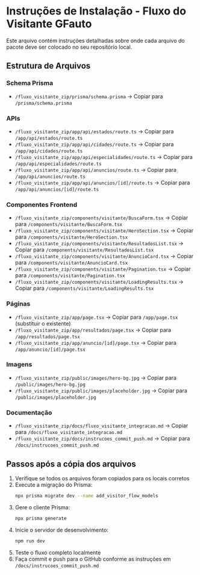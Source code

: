 # Instruções de Instalação - Fluxo do Visitante GFauto

Este arquivo contém instruções detalhadas sobre onde cada arquivo do pacote deve ser colocado no seu repositório local.

## Estrutura de Arquivos

### Schema Prisma
- `/fluxo_visitante_zip/prisma/schema.prisma` → Copiar para `/prisma/schema.prisma`

### APIs
- `/fluxo_visitante_zip/app/api/estados/route.ts` → Copiar para `/app/api/estados/route.ts`
- `/fluxo_visitante_zip/app/api/cidades/route.ts` → Copiar para `/app/api/cidades/route.ts`
- `/fluxo_visitante_zip/app/api/especialidades/route.ts` → Copiar para `/app/api/especialidades/route.ts`
- `/fluxo_visitante_zip/app/api/anuncios/route.ts` → Copiar para `/app/api/anuncios/route.ts`
- `/fluxo_visitante_zip/app/api/anuncios/[id]/route.ts` → Copiar para `/app/api/anuncios/[id]/route.ts`

### Componentes Frontend
- `/fluxo_visitante_zip/components/visitante/BuscaForm.tsx` → Copiar para `/components/visitante/BuscaForm.tsx`
- `/fluxo_visitante_zip/components/visitante/HeroSection.tsx` → Copiar para `/components/visitante/HeroSection.tsx`
- `/fluxo_visitante_zip/components/visitante/ResultadosList.tsx` → Copiar para `/components/visitante/ResultadosList.tsx`
- `/fluxo_visitante_zip/components/visitante/AnuncioCard.tsx` → Copiar para `/components/visitante/AnuncioCard.tsx`
- `/fluxo_visitante_zip/components/visitante/Pagination.tsx` → Copiar para `/components/visitante/Pagination.tsx`
- `/fluxo_visitante_zip/components/visitante/LoadingResults.tsx` → Copiar para `/components/visitante/LoadingResults.tsx`

### Páginas
- `/fluxo_visitante_zip/app/page.tsx` → Copiar para `/app/page.tsx` (substituir o existente)
- `/fluxo_visitante_zip/app/resultados/page.tsx` → Copiar para `/app/resultados/page.tsx`
- `/fluxo_visitante_zip/app/anuncio/[id]/page.tsx` → Copiar para `/app/anuncio/[id]/page.tsx`

### Imagens
- `/fluxo_visitante_zip/public/images/hero-bg.jpg` → Copiar para `/public/images/hero-bg.jpg`
- `/fluxo_visitante_zip/public/images/placeholder.jpg` → Copiar para `/public/images/placeholder.jpg`

### Documentação
- `/fluxo_visitante_zip/docs/fluxo_visitante_integracao.md` → Copiar para `/docs/fluxo_visitante_integracao.md`
- `/fluxo_visitante_zip/docs/instrucoes_commit_push.md` → Copiar para `/docs/instrucoes_commit_push.md`

## Passos após a cópia dos arquivos

1. Verifique se todos os arquivos foram copiados para os locais corretos
2. Execute a migração do Prisma:
   ```bash
   npx prisma migrate dev --name add_visitor_flow_models
   ```
3. Gere o cliente Prisma:
   ```bash
   npx prisma generate
   ```
4. Inicie o servidor de desenvolvimento:
   ```bash
   npm run dev
   ```
5. Teste o fluxo completo localmente
6. Faça commit e push para o GitHub conforme as instruções em `/docs/instrucoes_commit_push.md`
